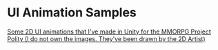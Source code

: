 # UI Animation Samples

[Some 2D UI animations that I've made in Unity for the MMORPG Project Polity
(I do not own the images. They've been drawn by the 2D Artist)
](https://drive.google.com/drive/folders/1HDejRM2ltye8PWC_QGPy2dNaaa98D90e?usp=sharing)
